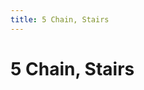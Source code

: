 ```yaml
---
title: 5 Chain, Stairs
---
```

# 5 Chain, Stairs
<ClientOnly>
<AssetLoader :reloadOnce="true" />
<GameSlides :jsonFileToLoad="'stairs/5chain_a.json'" :useRandomSeed="false" :useManualData="false" :replay="true"></GameSlides>

</ClientOnly>